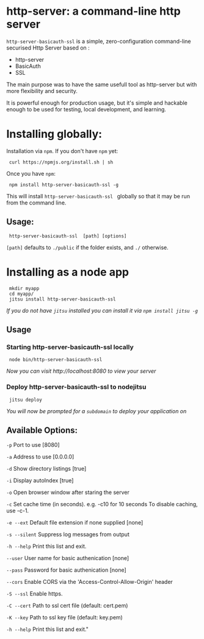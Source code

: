 # http-server: a command-line http server

`http-server-basicauth-ssl` is a simple, zero-configuration command-line securised Http Server based on :
- http-server
- BasicAuth
- SSL

The main purpose was to have the same usefull tool as http-server but with more flexibility and security.
  
It is powerful enough for production usage, but it's simple and hackable enough to be used for testing, local development, and learning.

# Installing globally:

Installation via `npm`.  If you don't have `npm` yet:

     curl https://npmjs.org/install.sh | sh
     
Once you have `npm`:

     npm install http-server-basicauth-ssl -g
     
This will install `http-server-basicauth-ssl ` globally so that it may be run from the command line.

## Usage:

     http-server-basicauth-ssl  [path] [options]

`[path]` defaults to `./public` if the folder exists, and `./` otherwise.

# Installing as a node app

     mkdir myapp
     cd myapp/
     jitsu install http-server-basicauth-ssl 

*If you do not have `jitsu` installed you can install it via `npm install jitsu -g`*

## Usage

### Starting http-server-basicauth-ssl locally

     node bin/http-server-basicauth-ssl 

*Now you can visit http://localhost:8080 to view your server*

### Deploy http-server-basicauth-ssl to nodejitsu

     jitsu deploy

*You will now be prompted for a `subdomain` to deploy your application on*

## Available Options:

`-p`                 Port to use [8080]

`-a`                 Address to use [0.0.0.0]

`-d`                 Show directory listings [true]

`-i`                 Display autoIndex [true]

`-o`                 Open browser window after staring the server

`-c`                 Set cache time (in seconds). e.g. -c10 for 10 seconds To disable caching, use -c-1.

`-e --ext`           Default file extension if none supplied [none]

`-s --silent`      Suppress log messages from output

`-h --help`          Print this list and exit.

`--user`             User name for basic authenication [none]

`--pass`             Password for basic authenication [none]

`--cors`             Enable CORS via the 'Access-Control-Allow-Origin' header

`-S --ssl`           Enable https.

`-C --cert`          Path to ssl cert file (default: cert.pem)

`-K --key`           Path to ssl key file (default: key.pem)

`-h --help`          Print this list and exit."